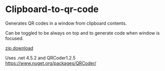 # Clipboard-to-qr-code
Generates QR codes in a window from clipboard contents.

Can be toggled to be always on top and to generate code when window is focused.

[zip download](http://durhur.fi/~peri/ClipboardToQR/ClipboardToQR.zip)

Uses .net 4.5.2 and QRCoder1.2.5
https://www.nuget.org/packages/QRCoder/
